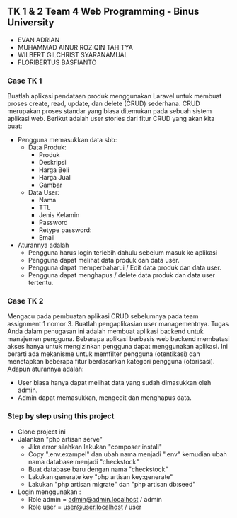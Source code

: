 ## TK 1 & 2 Team 4 Web Programming - Binus University
- EVAN ADRIAN
- MUHAMMAD AINUR ROZIQIN TAHITYA
- WILBERT GILCHRIST SYARANAMUAL
- FLORIBERTUS BASFIANTO

### Case TK 1
Buatlah aplikasi pendataan produk menggunakan Laravel untuk membuat proses create, read, update, dan delete (CRUD) sederhana. CRUD merupakan proses standar yang biasa ditemukan pada sebuah sistem aplikasi web. Berikut adalah user stories dari fitur CRUD yang akan kita buat:
- Pengguna memasukkan data sbb:
    - Data Produk: 
        - Produk
        - Deskripsi
        - Harga Beli
        - Harga Jual 
        - Gambar
    - Data User:
        - Nama 
        - TTL
        - Jenis Kelamin 
        - Password	
        - Retype password:
        - Email
- Aturannya adalah 
    - Pengguna harus login terlebih dahulu sebelum masuk ke aplikasi
    - Pengguna dapat melihat data produk dan data user.
    - Pengguna dapat memperbaharui / Edit data produk dan data user.
    - Pengguna dapat menghapus / delete data produk dan data user tertentu. 
   
### Case TK 2
Mengacu pada pembuatan aplikasi CRUD sebelumnya pada team assignment 1 nomor 3. Buatlah pengaplikasian user managementnya. 
Tugas Anda dalam penugasan ini adalah membuat aplikasi backend untuk manajemen pengguna. Beberapa aplikasi berbasis web backend membatasi akses hanya untuk mengizinkan pengguna dapat menggunakan aplikasi. Ini berarti ada mekanisme untuk memfilter pengguna (otentikasi) dan menetapkan beberapa fitur berdasarkan kategori pengguna (otorisasi). Adapun aturannya adalah:
- User biasa hanya dapat melihat data yang sudah dimasukkan oleh admin.
- Admin dapat memasukkan, mengedit dan menghapus data.

### Step by step using this project
- Clone project ini
- Jalankan "php artisan serve" 
    - Jika error silahkan lakukan "composer install" 
    - Copy ".env.exampel" dan ubah nama menjadi ".env" kemudian ubah nama database menjadi "checkstock"
    - Buat database baru dengan nama "checkstock"
    - Lakukan generate key "php artisan key:generate"
    - Lakukan "php artisan migrate" dan "php artisan db:seed"
- Login menggunakan : 
    - Role admin = admin@admin.localhost / admin  
    - Role user = user@user.localhost / user
